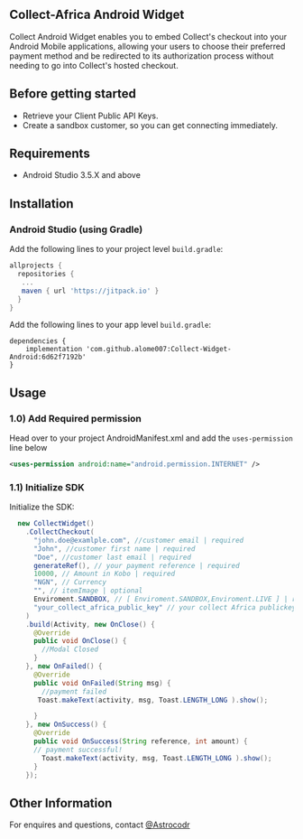 
## Collect-Africa Android Widget

Collect Android Widget enables you to embed Collect's checkout into your Android Mobile applications, allowing your users to choose their preferred payment method and be redirected to its authorization process without needing to go into Collect's hosted checkout.

## Before getting started


- Retrieve your Client Public API Keys.
- Create a sandbox customer, so you can get connecting immediately.


## Requirements
- Android Studio 3.5.X and above

## Installation

### Android Studio (using Gradle)
Add the following lines to your project level `build.gradle`:
```gradle
allprojects {
  repositories {
   ...
   maven { url 'https://jitpack.io' }
  }
}
```
Add the following lines to your app level `build.gradle`:
```
dependencies {
    implementation 'com.github.alome007:Collect-Widget-Android:6d62f7192b'
}
```

## Usage

### 1.0) Add Required permission

Head over to  your project  AndroidManifest.xml and add the `uses-permission` line below

```xml
<uses-permission android:name="android.permission.INTERNET" />
```

### 1.1) Initialize SDK

Initialize the SDK:

```java
  new CollectWidget()
    .CollectCheckout(
      "john.doe@examlple.com", //customer email | required
      "John", //customer first name | required
      "Doe", //customer last email | required
      generateRef(), // your payment reference | required
      10000, // Amount in Kobo | required
      "NGN", // Currency 
      "", // itemImage | optional
      Enviroment.SANDBOX, // [ Enviroment.SANDBOX,Enviroment.LIVE ] | required
      "your_collect_africa_public_key" // your collect Africa publickey
    )
    .build(Activity, new OnClose() {
      @Override
      public void OnClose() {
        //Modal Closed
      }
    }, new OnFailed() {
      @Override
      public void OnFailed(String msg) {
        //payment failed
       Toast.makeText(activity, msg, Toast.LENGTH_LONG ).show();

      }
    }, new OnSuccess() {
      @Override
      public void OnSuccess(String reference, int amount) {
      // payment successful!
        Toast.makeText(activity, msg, Toast.LENGTH_LONG ).show();
      }
    });
```
## Other Information
For enquires and questions, contact
[@Astrocodr](https://github.com/alome007/)
